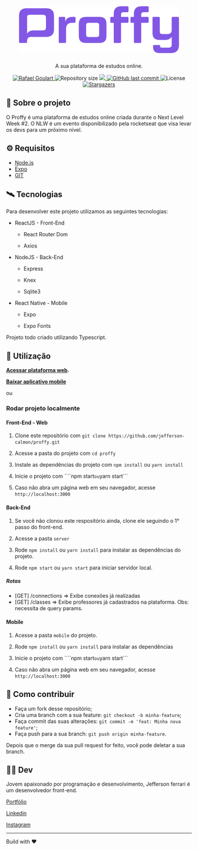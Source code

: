 <div align="center">
    <h1><img src="./images-readme/logo.png"></h1>
    <p>A sua plataforma de estudos online.</p>
    
<p align="center">

<a href="https://www.linkedin.com/in/jefferson-f-b24248191/">
    <img alt="Rafael Goulart" src="https://img.shields.io/badge/-Jefferson_Ferrari-8257E5?style=flat&logo=Linkedin&logoColor=white" />
</a>

<img alt="Repository size" src="https://img.shields.io/github/repo-size/jefferson-calmon/proffy?color=774DD6">

<a aria-label="Completed" href="https://app.rocketseat.com.br/me/jeffersonferrari">
<img src="https://img.shields.io/badge/Rocketseat-NLW 2.0-8257E5?logo=data:image/png;base64,iVBORw0KGgoAAAANSUhEUgAAABAAAAAQCAMAAAAoLQ9TAAAALVBMVEVHcExxWsF0XMJzXMJxWcFsUsD///9jRrzY0u6Xh9Gsn9n39fyMecy0qd2bjNJWBT0WAAAABHRSTlMA2Do606wF2QAAAGlJREFUGJVdj1cWwCAIBLEsRU3uf9xobDH8+GZwUYi8i6ucJwrxKE+7D0G9Q4vlYqtmCSjndr4CgCgzlyFgfKfKCVO0LrPKjmiqMxGXkJwNnXskqWG+1oSM+BSwD8f29YLNjvx/OQrn+g99oQSoNmt3PgAAAABJRU5ErkJggg=="></img>
</a>

<a href="https://github.com/jefferson-calmon/proffy/commits/master">
<img alt="GitHub last commit" src="https://img.shields.io/github/last-commit/RafaelGoulartB/proffy?color=774DD6">
</a> 
<img alt="License" src="https://img.shields.io/badge/license-MIT-8257E5">

<a href="https://github.com/jefferson-calmon/proffy/stargazers">

<img alt="Stargazers" src="https://img.shields.io/github/stars/jefferson-calmon/proffy?color=8257E5&logo=github">
</a>
</p>

</div>


## :scroll: Sobre o projeto

O Proffy é uma plataforma de estudos online criada durante o Next Level Week #2. O NLW é um evento disponibilizado pela rocketseat que visa levar os devs para um próximo nível.

## :gear: Requisitos

- [Node.js](https://nodejs.org/en/)
- [Expo](https://docs.expo.io/)
- [GIT](https://git-scm.com/)


## :artificial_satellite: Tecnologias

Para desenvolver este projeto utilizamos as seguintes tecnologias:

- ReactJS - Front-End
    - React Router Dom

    - Axios

- NodeJS - Back-End
    - Express

    - Knex

    - Sqlite3

- React Native - Mobile
    - Expo

    - Expo Fonts

Projeto todo criado utilizando Typescript.


## :rocket: Utilização

**[Acessar plataforma web](https://proffy-app.netlify.app/).**

**[Baixar aplicativo mobile](https://proffy-app.netlify.app/app/)**

ou

### Rodar projeto localmente

#### Front-End - Web

1. Clone este repositório com ```git clone https://github.com/jefferson-calmon/proffy.git```

1. Acesse a pasta do projeto com ```cd proffy```

1. Instale as dependências do projeto com ```npm install``` ou ```yarn install```

1. Inicie o projeto com ````npm start``` ou ```yarn start```

1. Caso não abra um página web em seu navegador, acesse ```http://localhost:3000```


#### Back-End

1. Se você não clonou este respositório ainda, clone ele seguindo o 1° passo do front-end.

1. Acesse a pasta ```server```

1. Rode ```npm install``` ou ```yarn install``` para instalar as dependências do projeto.

1. Rode ```npm start``` ou ```yarn start``` para iniciar servidor local.

##### Rotas
- [GET] /connections => Exibe conexões já realizadas
- [GET] /classes => Exibe professores já cadastrados na plataforma. Obs: necessita de query params.


#### Mobile

1. Acesse a pasta ```mobile``` do projeto.

1. Rode ```npm install``` ou ```yarn install``` para instalar as dependências

1. Inicie o projeto com ````npm start``` ou ```yarn start```

1. Caso não abra um página web em seu navegador, acesse ```http://localhost:3000```


## :thinking: Como contribuir

- Faça um fork desse repositório;
- Cria uma branch com a sua feature: `git checkout -b minha-feature`;
- Faça commit das suas alterações: `git commit -m 'feat: Minha nova feature'`;
- Faça push para a sua branch: `git push origin minha-feature`.

Depois que o merge da sua pull request for feito, você pode deletar a sua branch.

## :technologist: Dev

Jovem apaixonado por programação e desenvolvimento, Jefferson ferrari é um desenvolvedor front-end.


[Portfólio](https://jefferson-calmon.github.io)

[Linkedin](https://www.linkedin.com/in/jefferson-f-b24248191/)

[Instagram](https://instagram.com/jeffz1_)

---

Build with :heart: